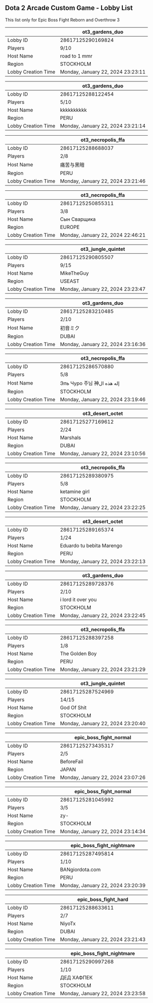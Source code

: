 ## Dota 2 Arcade Custom Game - Lobby List

This list only for Epic Boss Fight Reborn and Overthrow 3

|  | ot3_gardens_duo |
| ------ | ------ |
| Lobby ID | 28617125290169824 |
| Players | 9/10 |
| Host Name | road to 1 mmr |
| Region | STOCKHOLM |
| Lobby Creation Time | Monday, January 22, 2024 23:23:11 |


|  | ot3_gardens_duo |
| ------ | ------ |
| Lobby ID | 28617125288122454 |
| Players | 5/10 |
| Host Name | kkkkkkkkkk |
| Region | PERU |
| Lobby Creation Time | Monday, January 22, 2024 23:21:14 |


|  | ot3_necropolis_ffa |
| ------ | ------ |
| Lobby ID | 28617125288688037 |
| Players | 2/8 |
| Host Name | 痛苦与黑暗 |
| Region | PERU |
| Lobby Creation Time | Monday, January 22, 2024 23:21:46 |


|  | ot3_necropolis_ffa |
| ------ | ------ |
| Lobby ID | 28617125250855311 |
| Players | 3/8 |
| Host Name | Сын Сварщика |
| Region | EUROPE |
| Lobby Creation Time | Monday, January 22, 2024 22:46:21 |


|  | ot3_jungle_quintet |
| ------ | ------ |
| Lobby ID | 28617125290805507 |
| Players | 9/15 |
| Host Name | MikeTheGuy |
| Region | USEAST |
| Lobby Creation Time | Monday, January 22, 2024 23:23:47 |


|  | ot3_gardens_duo |
| ------ | ------ |
| Lobby ID | 28617125283210485 |
| Players | 2/10 |
| Host Name | 初音ミク |
| Region | DUBAI |
| Lobby Creation Time | Monday, January 22, 2024 23:16:36 |


|  | ot3_necropolis_ffa |
| ------ | ------ |
| Lobby ID | 28617125286570880 |
| Players | 5/8 |
| Host Name | Эль Чуро 주님 神إله هذه ال |
| Region | STOCKHOLM |
| Lobby Creation Time | Monday, January 22, 2024 23:19:46 |


|  | ot3_desert_octet |
| ------ | ------ |
| Lobby ID | 28617125277169612 |
| Players | 2/24 |
| Host Name | Marshals |
| Region | DUBAI |
| Lobby Creation Time | Monday, January 22, 2024 23:10:56 |


|  | ot3_necropolis_ffa |
| ------ | ------ |
| Lobby ID | 28617125289380975 |
| Players | 5/8 |
| Host Name | ketamine girl |
| Region | STOCKHOLM |
| Lobby Creation Time | Monday, January 22, 2024 23:22:25 |


|  | ot3_desert_octet |
| ------ | ------ |
| Lobby ID | 28617125289165374 |
| Players | 1/24 |
| Host Name | Eduardo tu bebita Marengo |
| Region | PERU |
| Lobby Creation Time | Monday, January 22, 2024 23:22:13 |


|  | ot3_gardens_duo |
| ------ | ------ |
| Lobby ID | 28617125289728376 |
| Players | 2/10 |
| Host Name | i lord it over you |
| Region | STOCKHOLM |
| Lobby Creation Time | Monday, January 22, 2024 23:22:45 |


|  | ot3_necropolis_ffa |
| ------ | ------ |
| Lobby ID | 28617125288397258 |
| Players | 1/8 |
| Host Name | The Golden Boy |
| Region | PERU |
| Lobby Creation Time | Monday, January 22, 2024 23:21:29 |


|  | ot3_jungle_quintet |
| ------ | ------ |
| Lobby ID | 28617125287524969 |
| Players | 14/15 |
| Host Name | God Of Shit |
| Region | STOCKHOLM |
| Lobby Creation Time | Monday, January 22, 2024 23:20:40 |


|  | epic_boss_fight_normal |
| ------ | ------ |
| Lobby ID | 28617125273435317 |
| Players | 2/5 |
| Host Name | BeforeFail |
| Region | JAPAN |
| Lobby Creation Time | Monday, January 22, 2024 23:07:26 |


|  | epic_boss_fight_normal |
| ------ | ------ |
| Lobby ID | 28617125281045992 |
| Players | 3/5 |
| Host Name | zy- |
| Region | STOCKHOLM |
| Lobby Creation Time | Monday, January 22, 2024 23:14:34 |


|  | epic_boss_fight_nightmare |
| ------ | ------ |
| Lobby ID | 28617125287495814 |
| Players | 1/10 |
| Host Name | BANgiordota.com |
| Region | PERU |
| Lobby Creation Time | Monday, January 22, 2024 23:20:39 |


|  | epic_boss_fight_hard |
| ------ | ------ |
| Lobby ID | 28617125288633611 |
| Players | 2/7 |
| Host Name | NiyoTx |
| Region | DUBAI |
| Lobby Creation Time | Monday, January 22, 2024 23:21:43 |


|  | epic_boss_fight_nightmare |
| ------ | ------ |
| Lobby ID | 28617125290997268 |
| Players | 1/10 |
| Host Name | ДЕД ХАФПЕК |
| Region | STOCKHOLM |
| Lobby Creation Time | Monday, January 22, 2024 23:23:58 |


